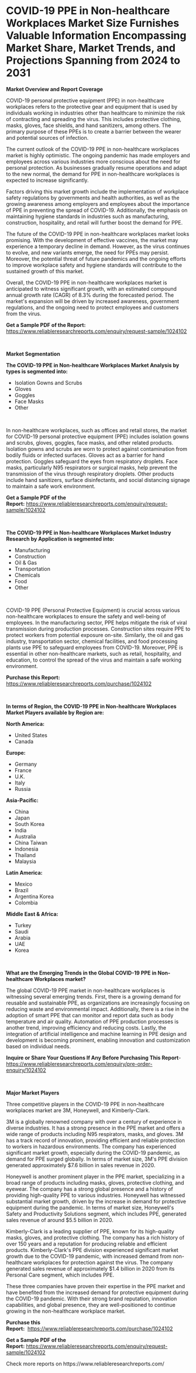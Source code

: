 <p><h1>COVID-19 PPE in Non-healthcare Workplaces Market Size Furnishes Valuable Information Encompassing Market Share, Market Trends, and Projections Spanning from 2024 to 2031</h1></p><p><strong>Market Overview and Report Coverage</strong></p>
<p><p>COVID-19 personal protective equipment (PPE) in non-healthcare workplaces refers to the protective gear and equipment that is used by individuals working in industries other than healthcare to minimize the risk of contracting and spreading the virus. This includes protective clothing, masks, gloves, face shields, and hand sanitizers, among others. The primary purpose of these PPEs is to create a barrier between the wearer and potential sources of infection.</p><p>The current outlook of the COVID-19 PPE in non-healthcare workplaces market is highly optimistic. The ongoing pandemic has made employers and employees across various industries more conscious about the need for personal protection. As businesses gradually resume operations and adapt to the new normal, the demand for PPE in non-healthcare workplaces is expected to increase significantly.</p><p>Factors driving this market growth include the implementation of workplace safety regulations by governments and health authorities, as well as the growing awareness among employers and employees about the importance of PPE in preventing the spread of COVID-19. Additionally, the emphasis on maintaining hygiene standards in industries such as manufacturing, construction, hospitality, and retail will further boost the demand for PPE.</p><p>The future of the COVID-19 PPE in non-healthcare workplaces market looks promising. With the development of effective vaccines, the market may experience a temporary decline in demand. However, as the virus continues to evolve, and new variants emerge, the need for PPEs may persist. Moreover, the potential threat of future pandemics and the ongoing efforts to improve workplace safety and hygiene standards will contribute to the sustained growth of this market.</p><p>Overall, the COVID-19 PPE in non-healthcare workplaces market is anticipated to witness significant growth, with an estimated compound annual growth rate (CAGR) of 8.3% during the forecasted period. The market's expansion will be driven by increased awareness, government regulations, and the ongoing need to protect employees and customers from the virus.</p></p>
<p><strong>Get a Sample PDF of the Report:</strong> <a href="https://www.reliableresearchreports.com/enquiry/request-sample/1024102">https://www.reliableresearchreports.com/enquiry/request-sample/1024102</a></p>
<p>&nbsp;</p>
<p><strong>Market Segmentation</strong></p>
<p><strong>The COVID-19 PPE in Non-healthcare Workplaces Market Analysis by types is segmented into:</strong></p>
<p><ul><li>Isolation Gowns and Scrubs</li><li>Gloves</li><li>Goggles</li><li>Face Masks</li><li>Other</li></ul></p>
<p>&nbsp;</p>
<p><p>In non-healthcare workplaces, such as offices and retail stores, the market for COVID-19 personal protective equipment (PPE) includes isolation gowns and scrubs, gloves, goggles, face masks, and other related products. Isolation gowns and scrubs are worn to protect against contamination from bodily fluids or infected surfaces. Gloves act as a barrier for hand protection. Goggles safeguard the eyes from respiratory droplets. Face masks, particularly N95 respirators or surgical masks, help prevent the transmission of the virus through respiratory droplets. Other products include hand sanitizers, surface disinfectants, and social distancing signage to maintain a safe work environment.</p></p>
<p><strong>Get a Sample PDF of the Report:</strong>&nbsp;<a href="https://www.reliableresearchreports.com/enquiry/request-sample/1024102">https://www.reliableresearchreports.com/enquiry/request-sample/1024102</a></p>
<p>&nbsp;</p>
<p><strong>The COVID-19 PPE in Non-healthcare Workplaces Market Industry Research by Application is segmented into:</strong></p>
<p><ul><li>Manufacturing</li><li>Construction</li><li>Oil & Gas</li><li>Transportation</li><li>Chemicals</li><li>Food</li><li>Other</li></ul></p>
<p>&nbsp;</p>
<p><p>COVID-19 PPE (Personal Protective Equipment) is crucial across various non-healthcare workplaces to ensure the safety and well-being of employees. In the manufacturing sector, PPE helps mitigate the risk of viral transmission during production processes. Construction sites require PPE to protect workers from potential exposure on-site. Similarly, the oil and gas industry, transportation sector, chemical facilities, and food processing plants use PPE to safeguard employees from COVID-19. Moreover, PPE is essential in other non-healthcare markets, such as retail, hospitality, and education, to control the spread of the virus and maintain a safe working environment.</p></p>
<p><strong>Purchase this Report:</strong>&nbsp; <a href="https://www.reliableresearchreports.com/purchase/1024102">https://www.reliableresearchreports.com/purchase/1024102</a></p>
<p>&nbsp;</p>
<p><strong>In terms of Region, the COVID-19 PPE in Non-healthcare Workplaces Market Players available by Region are:</strong></p>
<p>
    <p> <strong> North America: </strong>
        <ul>
            <li>United States</li>
            <li>Canada</li>
        </ul>
        </p> 
    <p> <strong> Europe: </strong>
        <ul>
            <li>Germany</li>
            <li>France</li>
            <li>U.K.</li>
            <li>Italy</li>
            <li>Russia</li>
        </ul>
        </p> 
    <p> <strong> Asia-Pacific: </strong>
        <ul>
            <li>China</li>
            <li>Japan</li>
            <li>South Korea</li>
            <li>India</li>
            <li>Australia</li>
            <li>China Taiwan</li>
            <li>Indonesia</li>
            <li>Thailand</li>
            <li>Malaysia</li>
        </ul>
        </p> 
    <p> <strong> Latin America: </strong>
        <ul>
            <li>Mexico</li>
            <li>Brazil</li>
            <li>Argentina Korea</li>
            <li>Colombia</li>
        </ul>
        </p> 
    <p> <strong> Middle East & Africa: </strong>
        <ul>
            <li>Turkey</li>
            <li>Saudi</li>
            <li>Arabia</li>
            <li>UAE</li>
            <li>Korea</li>
        </ul>
    </p>
    </p>
<p>&nbsp;</p>
<p><strong>What are the Emerging Trends in the Global COVID-19 PPE in Non-healthcare Workplaces market?</strong></p>
<p><p>The global COVID-19 PPE market in non-healthcare workplaces is witnessing several emerging trends. First, there is a growing demand for reusable and sustainable PPE, as organizations are increasingly focusing on reducing waste and environmental impact. Additionally, there is a rise in the adoption of smart PPE that can monitor and report data such as body temperature and air quality. Automation of PPE production processes is another trend, improving efficiency and reducing costs. Lastly, the integration of artificial intelligence and machine learning in PPE design and development is becoming prominent, enabling innovation and customization based on individual needs.</p></p>
<p><strong>Inquire or Share Your Questions If Any Before Purchasing This Report</strong>- <a href="https://www.reliableresearchreports.com/enquiry/pre-order-enquiry/1024102">https://www.reliableresearchreports.com/enquiry/pre-order-enquiry/1024102</a></p>
<p>&nbsp;</p>
<p><strong>Major Market Players</strong></p>
<p><p>Three competitive players in the COVID-19 PPE in non-healthcare workplaces market are 3M, Honeywell, and Kimberly-Clark.</p><p>3M is a globally renowned company with over a century of experience in diverse industries. It has a strong presence in the PPE market and offers a wide range of products including N95 respirators, masks, and gloves. 3M has a track record of innovation, providing efficient and reliable protection to workers in hazardous environments. The company has experienced significant market growth, especially during the COVID-19 pandemic, as demand for PPE surged globally. In terms of market size, 3M's PPE division generated approximately $7.6 billion in sales revenue in 2020.</p><p>Honeywell is another prominent player in the PPE market, specializing in a broad range of products including masks, gloves, protective clothing, and eyewear. The company has a strong global presence and a history of providing high-quality PPE to various industries. Honeywell has witnessed substantial market growth, driven by the increase in demand for protective equipment during the pandemic. In terms of market size, Honeywell's Safety and Productivity Solutions segment, which includes PPE, generated sales revenue of around $5.5 billion in 2020.</p><p>Kimberly-Clark is a leading supplier of PPE, known for its high-quality masks, gloves, and protective clothing. The company has a rich history of over 150 years and a reputation for producing reliable and efficient products. Kimberly-Clark's PPE division experienced significant market growth due to the COVID-19 pandemic, with increased demand from non-healthcare workplaces for protection against the virus. The company generated sales revenue of approximately $1.4 billion in 2020 from its Personal Care segment, which includes PPE.</p><p>These three companies have proven their expertise in the PPE market and have benefited from the increased demand for protective equipment during the COVID-19 pandemic. With their strong brand reputation, innovation capabilities, and global presence, they are well-positioned to continue growing in the non-healthcare workplace market.</p></p>
<p><strong>Purchase this Report:</strong>&nbsp;&nbsp;<a href="https://www.reliableresearchreports.com/purchase/1024102">https://www.reliableresearchreports.com/purchase/1024102</a></p>
<p></p>
<p><strong>Get a Sample PDF of the Report:</strong>&nbsp;<a href="https://www.reliableresearchreports.com/enquiry/request-sample/1024102">https://www.reliableresearchreports.com/enquiry/request-sample/1024102</a></p>
<p>Check more reports on https://www.reliableresearchreports.com/</p>